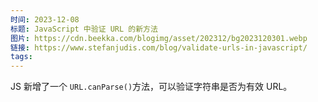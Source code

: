 ```yaml
---
时间: 2023-12-08
标题: JavaScript 中验证 URL 的新方法
图片: https://cdn.beekka.com/blogimg/asset/202312/bg2023120301.webp
链接: https://www.stefanjudis.com/blog/validate-urls-in-javascript/
tags:
---
```


JS 新增了一个 `URL.canParse()`方法，可以验证字符串是否为有效 URL。


